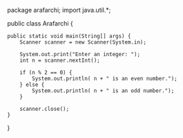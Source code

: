 package arafarchi;
import java.util.*;

public class Arafarchi {

    
    public static void main(String[] args) {
        Scanner scanner = new Scanner(System.in);

        System.out.print("Enter an integer: ");
        int n = scanner.nextInt();

        if (n % 2 == 0) {
            System.out.println( n + " is an even number.");
        } else {
            System.out.println( n + " is an odd number.");
        }

        scanner.close();
    }
    
}
